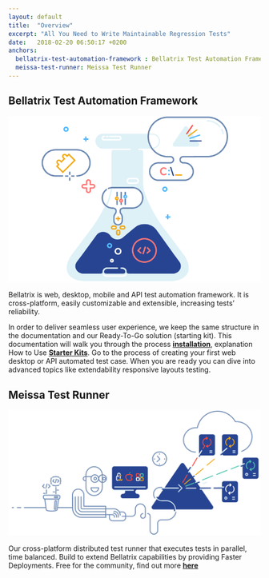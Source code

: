 ```yaml
---
layout: default
title:  "Overview"
excerpt: "All You Need to Write Maintainable Regression Tests"
date:   2018-02-20 06:50:17 +0200
anchors:
  bellatrix-test-automation-framework : Bellatrix Test Automation Framework 
  meissa-test-runner: Meissa Test Runner
---
```

Bellatrix Test Automation Framework 
---------------------------------------------------------

![Bellatrix](images/bellatrix_illustration_white.png)

Bellatrix is web, desktop, mobile and API test automation framework. It is cross-platform, easily customizable and extensible, increasing tests’ reliability.

In order to deliver seamless user experience, we keep the same structure in the documentation and our Ready-To-Go solution (starting kit). 
This documentation will walk you through the process [**installation**](https://docs.bellatrix.solutions/general-information/installation/), explanation How to Use [**Starter Kits**](https://docs.bellatrix.solutions/general-information/how-to-use-starter-kits/). Go to the process of creating your first web desktop or API automated test case. When you are ready you can dive into advanced topics like extendability responsive layouts testing.

Meissa Test Runner
------------------
![Meissa](images/meissa-home-bgr.png)

Our cross-platform distributed test runner that executes tests in parallel, time balanced. Build to extend Bellatrix capabilities by providing Faster Deployments. Free for the community, find out more [**here**](https://meissarunner.com/)

